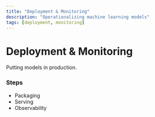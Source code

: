 ```yaml
---
title: "Deployment & Monitoring"
description: "Operationalizing machine learning models"
tags: [deployment, monitoring]
---
```


# Deployment & Monitoring

Putting models in production.

### Steps
- Packaging
- Serving
- Observability